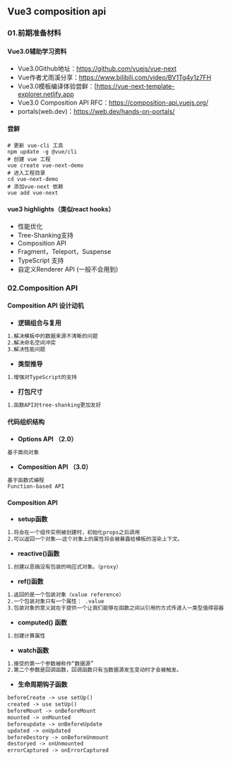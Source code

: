 ## Vue3 composition api

### 01.前期准备材料

#### Vue3.0辅助学习资料

+ Vue3.0Github地址：https://github.com/vuejs/vue-next
+ Vue作者尤雨溪分享：https://www.bilibili.com/video/BV1Tg4y1z7FH
+ Vue3.0模板编译体验尝鲜：[https://vue-next-template-explorer.netlify.app
+ Vue3.0 Composition API RFC：https://composition-api.vuejs.org/
+ portals(web.dev)：https://web.dev/hands-on-portals/

#### 尝鲜

```shell
# 更新 vue-cli 工具
npm update -g @vue/cli
# 创建 vue 工程
vue create vue-next-demo
# 进入工程目录
cd vue-next-demo
# 添加vue-next 依赖
vue add vue-next
```

#### vue3 highlights（类似react hooks）

+ 性能优化
+ Tree-Shanking支持
+ Composition API
+ Fragment，Teleport，Suspense
+ TypeScript 支持
+ 自定义Renderer API (一般不会用到)



### 02.Composition API

#### Composition API 设计动机

+ **逻辑组合与复用**

```txt
1.解决模板中的数据来源不清晰的问题
2.解决命名空间冲突
3.解决性能问题
```

+ **类型推导**

```txt
1.增强对TypeScript的支持
```

+ **打包尺寸**

```txt
1.函数API对tree-shanking更加友好
```



#### 代码组织结构

+ **Options API （2.0）**

```txt
基于面向对象
```

+ **Composition API （3.0）**

```txt
基于函数式编程
Function-based API
```



#### Composition API

+ **setup函数**

```txt
1.将会在一个组件实例被创建时，初始化props之后调用
2.可以返回一个对象——这个对象上的属性将会被暴露给模板的渲染上下文。
```

+ **reactive()函数**

```txt
1.创建以恶搞没有包装的响应式对象。（proxy）
```

+ **ref()函数**

```txt
1.返回的是一个包装对象（value reference）
2.一个包装对象只有一个属性： .value
3.包装对象的意义就在于提供一个让我们能够在函数之间以引用的方式传递人一类型值得容器
```

+ **computed() 函数**

```txt
1.创建计算属性
```

+ **watch函数**

```txt
1.接受的第一个参数被称作“数据源”
2.第二个参数是回调函数，回调函数只有当数据源发生变动时才会被触发。
```

+ **生命周期钩子函数**

```txt
beforeCreate -> use setUp()
created -> use setUp()
beforeMount -> onBeforeMount
mounted -> onMounted
beforeupdate -> onBeforeUpdate
updated -> onUpdated
beforeDestory -> onBeforeUnmount
destoryed -> onUnmounted
errorCaptured -> onErrorCaptured
```


